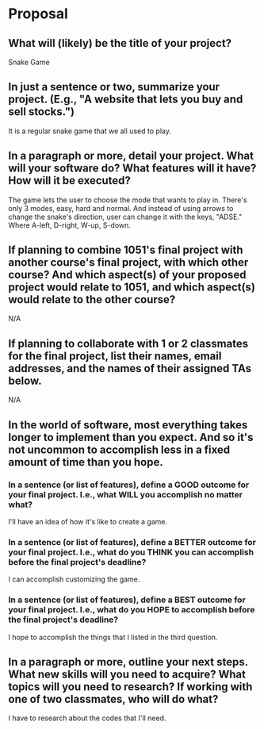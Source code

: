 # Proposal

## What will (likely) be the title of your project?

Snake Game

## In just a sentence or two, summarize your project. (E.g., "A website that lets you buy and sell stocks.")

It is a regular snake game that we all used to play. 

## In a paragraph or more, detail your project. What will your software do? What features will it have? How will it be executed?

The game lets the user to choose the mode that wants to play in. There's only 3 modes, easy, hard and normal. And instead of using arrows to change the snake's direction, user can change it with the keys, "ADSE." Where A-left, D-right, W-up, S-down.


## If planning to combine 1051's final project with another course's final project, with which other course? And which aspect(s) of your proposed project would relate to 1051, and which aspect(s) would relate to the other course?

N/A

## If planning to collaborate with 1 or 2 classmates for the final project, list their names, email addresses, and the names of their assigned TAs below.

N/A

## In the world of software, most everything takes longer to implement than you expect. And so it's not uncommon to accomplish less in a fixed amount of time than you hope.

### In a sentence (or list of features), define a GOOD outcome for your final project. I.e., what WILL you accomplish no matter what?

I'll have an idea of how it's like to create a game. 

### In a sentence (or list of features), define a BETTER outcome for your final project. I.e., what do you THINK you can accomplish before the final project's deadline?

I can accomplish customizing the game.

### In a sentence (or list of features), define a BEST outcome for your final project. I.e., what do you HOPE to accomplish before the final project's deadline?

I hope to accomplish the things that I listed in the third question.

## In a paragraph or more, outline your next steps. What new skills will you need to acquire? What topics will you need to research? If working with one of two classmates, who will do what?

I have to research about the codes that I'll need. 